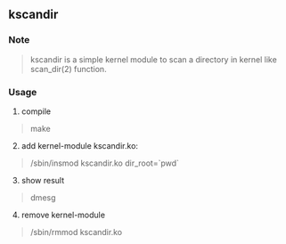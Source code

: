 ## kscandir

### Note
> kscandir is a simple kernel module to scan a directory in kernel like scan_dir(2) function.

### Usage
1. compile
> make
2. add kernel-module kscandir.ko:
> /sbin/insmod kscandir.ko dir_root=\`pwd\`
3. show result
> dmesg
4. remove kernel-module
> /sbin/rmmod kscandir.ko
